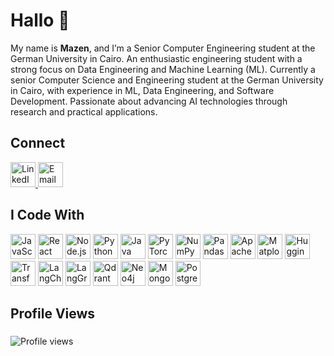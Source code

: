 <h1 align="left">Hallo 👋</h1>

<p align="left">
  My name is <strong>Mazen</strong>, and I’m a Senior Computer Engineering student at the German University in Cairo. An enthusiastic engineering student with a strong focus on Data Engineering and Machine Learning (ML). Currently a senior Computer Science and Engineering student at the German University in Cairo, with experience in ML, Data Engineering, and Software Development. Passionate about advancing AI technologies through research and practical applications.
</p>

## Connect

<div align="left">
  <a href="http://www.linkedin.com/in/mazen-s0liman" target="_blank">
    <img src="https://raw.githubusercontent.com/maurodesouza/profile-readme-generator/master/src/assets/icons/social/linkedin/default.svg" width="40" height="40" alt="LinkedIn" />
  </a>
  <a href="mailto:mazzen.m.s0liman@gmail.com" target="_blank">
    <img src="https://img.shields.io/badge/Email-D14836?style=for-the-badge&logo=gmail&logoColor=white" height="40" alt="Email" />
  </a>
</div>

###

## I Code With

<div align="left">
  <!-- Core Languages & Frameworks -->
  <img src="https://img.shields.io/badge/JavaScript-F7DF1E?logo=javascript&logoColor=black" height="40" alt="JavaScript" />
  <img src="https://img.shields.io/badge/React-61DAFB?logo=react&logoColor=black" height="40" alt="React" />
  <img src="https://img.shields.io/badge/Node.js-339933?logo=node.js&logoColor=white" height="40" alt="Node.js" />
  <img src="https://img.shields.io/badge/Python-3776AB?logo=python&logoColor=white" height="40" alt="Python" />
  <img src="https://img.shields.io/badge/Java-007396?logo=java&logoColor=white" height="40" alt="Java" />

  <!-- Data Science & ML -->
  <img src="https://img.shields.io/badge/PyTorch-EE4C2C?logo=pytorch&logoColor=white" height="40" alt="PyTorch" />
  <img src="https://img.shields.io/badge/NumPy-013243?logo=numpy&logoColor=white" height="40" alt="NumPy" />
  <img src="https://img.shields.io/badge/Pandas-150458?logo=pandas&logoColor=white" height="40" alt="Pandas" />
  <img src="https://img.shields.io/badge/Apache%20Spark-E25A1C?logo=apache-spark&logoColor=white" height="40" alt="Apache Spark" />
  <img src="https://img.shields.io/badge/Matplotlib-11557C?logo=matplotlib&logoColor=white" height="40" alt="Matplotlib" />

  <!-- NLP & Vector Tools -->
  <img src="https://img.shields.io/badge/HuggingFace-FDEE21?logo=huggingface&logoColor=black" height="40" alt="HuggingFace" />
  <img src="https://img.shields.io/badge/Transformers-00A8E1?logo=transformers&logoColor=white" height="40" alt="Transformers" />
  <img src="https://img.shields.io/badge/LangChain-CC3534?logo=langchain&logoColor=white" height="40" alt="LangChain" />
  <img src="https://img.shields.io/badge/LangGraph-0366D6?logo=graphql&logoColor=white" height="40" alt="LangGraph" />
  <img src="https://img.shields.io/badge/Qdrant-000000?logo=qdrant&logoColor=white" height="40" alt="Qdrant" />

  <!-- Databases -->
  <img src="https://img.shields.io/badge/Neo4j-0765A3?logo=neo4j&logoColor=white" height="40" alt="Neo4j" />
  <img src="https://img.shields.io/badge/MongoDB-47A248?logo=mongodb&logoColor=white" height="40" alt="MongoDB" />
  <img src="https://img.shields.io/badge/PostgreSQL-4169E1?logo=postgresql&logoColor=white" height="40" alt="PostgreSQL" />
</div>

###
<h2 align="left">Profile Views</h2>

###

<div align="left">
  <img src="https://komarev.com/ghpvc/?username=MazenS0liman&label=Profile%20views&color=0e75b6&style=flat" alt="Profile views" />
</div>
